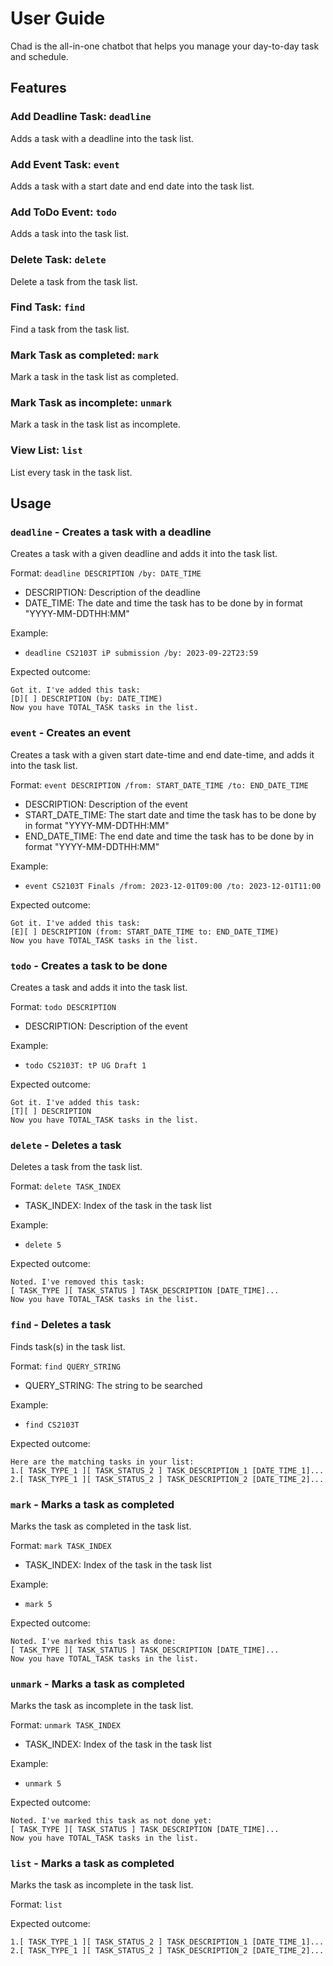 # User Guide

Chad is the all-in-one chatbot that helps you manage your day-to-day task and schedule.

## Features

### Add Deadline Task: `deadline`

Adds a task with a deadline into the task list.

### Add Event Task: `event`

Adds a task with a start date and end date into the task list.

### Add ToDo Event: `todo`

Adds a task into the task list.

### Delete Task: `delete`

Delete a task from the task list.

### Find Task: `find`

Find a task from the task list.

### Mark Task as completed: `mark`

Mark a task in the task list as completed.

### Mark Task as incomplete: `unmark`

Mark a task in the task list as incomplete.

### View List: `list`

List every task in the task list.


## Usage

### `deadline` - Creates a task with a deadline

Creates a task with a given deadline and adds it into the task list.

Format: `deadline DESCRIPTION /by: DATE_TIME`
- DESCRIPTION: Description of the deadline
- DATE_TIME: The date and time the task has to be done by in format "YYYY-MM-DDTHH:MM"

Example:

- `deadline CS2103T iP submission /by: 2023-09-22T23:59`

Expected outcome:

```
Got it. I've added this task:
[D][ ] DESCRIPTION (by: DATE_TIME)
Now you have TOTAL_TASK tasks in the list.
```

### `event` - Creates an event

Creates a task with a given start date-time and end date-time, and adds it into the task list.

Format: `event DESCRIPTION /from: START_DATE_TIME /to: END_DATE_TIME`
- DESCRIPTION: Description of the event
- START_DATE_TIME: The start date and time the task has to be done by in format "YYYY-MM-DDTHH:MM"
- END_DATE_TIME: The end date and time the task has to be done by in format "YYYY-MM-DDTHH:MM"

Example:

- `event CS2103T Finals /from: 2023-12-01T09:00 /to: 2023-12-01T11:00`

Expected outcome:

```
Got it. I've added this task:
[E][ ] DESCRIPTION (from: START_DATE_TIME to: END_DATE_TIME)
Now you have TOTAL_TASK tasks in the list.
```

### `todo` - Creates a task to be done

Creates a task and adds it into the task list.

Format: `todo DESCRIPTION`
- DESCRIPTION: Description of the event

Example:

- `todo CS2103T: tP UG Draft 1`

Expected outcome:

```
Got it. I've added this task:
[T][ ] DESCRIPTION
Now you have TOTAL_TASK tasks in the list.
```

### `delete` - Deletes a task

Deletes a task from the task list.

Format: `delete TASK_INDEX`
- TASK_INDEX: Index of the task in the task list

Example:

- `delete 5`

Expected outcome:

```
Noted. I've removed this task:
[ TASK_TYPE ][ TASK_STATUS ] TASK_DESCRIPTION [DATE_TIME]...
Now you have TOTAL_TASK tasks in the list.
```

### `find` - Deletes a task

Finds task(s) in the task list.

Format: `find QUERY_STRING`
- QUERY_STRING: The string to be searched

Example:

- `find CS2103T`

Expected outcome:

```
Here are the matching tasks in your list:
1.[ TASK_TYPE_1 ][ TASK_STATUS_2 ] TASK_DESCRIPTION_1 [DATE_TIME_1]...
2.[ TASK_TYPE_1 ][ TASK_STATUS_2 ] TASK_DESCRIPTION_2 [DATE_TIME_2]...
```

### `mark` - Marks a task as completed

Marks the task as completed in the task list.

Format: `mark TASK_INDEX`
- TASK_INDEX: Index of the task in the task list

Example:

- `mark 5`

Expected outcome:

```
Noted. I've marked this task as done:
[ TASK_TYPE ][ TASK_STATUS ] TASK_DESCRIPTION [DATE_TIME]...
Now you have TOTAL_TASK tasks in the list.
```

### `unmark` - Marks a task as completed

Marks the task as incomplete in the task list.

Format: `unmark TASK_INDEX`
- TASK_INDEX: Index of the task in the task list

Example:

- `unmark 5`

Expected outcome:

```
Noted. I've marked this task as not done yet:
[ TASK_TYPE ][ TASK_STATUS ] TASK_DESCRIPTION [DATE_TIME]...
Now you have TOTAL_TASK tasks in the list.
```

### `list` - Marks a task as completed

Marks the task as incomplete in the task list.

Format: `list`

Expected outcome:

```
1.[ TASK_TYPE_1 ][ TASK_STATUS_2 ] TASK_DESCRIPTION_1 [DATE_TIME_1]...
2.[ TASK_TYPE_1 ][ TASK_STATUS_2 ] TASK_DESCRIPTION_2 [DATE_TIME_2]...
```
